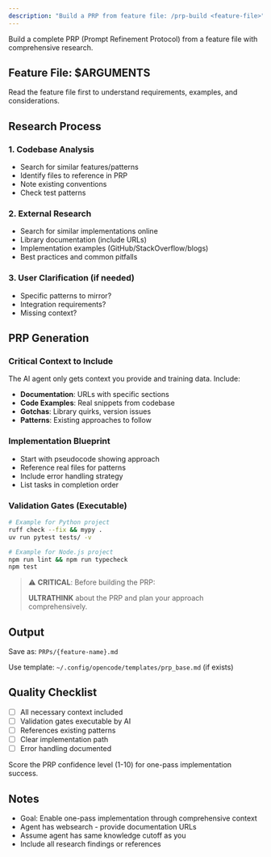 ```yaml
---
description: "Build a PRP from feature file: /prp-build <feature-file>"
---
```


Build a complete PRP (Prompt Refinement Protocol) from a feature file with comprehensive research.

## Feature File: $ARGUMENTS

Read the feature file first to understand requirements, examples, and considerations.

## Research Process

### 1. Codebase Analysis
- Search for similar features/patterns
- Identify files to reference in PRP
- Note existing conventions
- Check test patterns

### 2. External Research
- Search for similar implementations online
- Library documentation (include URLs)
- Implementation examples (GitHub/StackOverflow/blogs)
- Best practices and common pitfalls

### 3. User Clarification (if needed)
- Specific patterns to mirror?
- Integration requirements?
- Missing context?

## PRP Generation

### Critical Context to Include
The AI agent only gets context you provide and training data. Include:
- **Documentation**: URLs with specific sections
- **Code Examples**: Real snippets from codebase
- **Gotchas**: Library quirks, version issues
- **Patterns**: Existing approaches to follow

### Implementation Blueprint
- Start with pseudocode showing approach
- Reference real files for patterns
- Include error handling strategy
- List tasks in completion order

### Validation Gates (Executable)
```bash
# Example for Python project
ruff check --fix && mypy .
uv run pytest tests/ -v

# Example for Node.js project
npm run lint && npm run typecheck
npm test
```

> ⚠️ **CRITICAL**: Before building the PRP:
>
> **ULTRATHINK** about the PRP and plan your approach comprehensively.

## Output
Save as: `PRPs/{feature-name}.md`

Use template: `~/.config/opencode/templates/prp_base.md` (if exists)

## Quality Checklist
- [ ] All necessary context included
- [ ] Validation gates executable by AI
- [ ] References existing patterns
- [ ] Clear implementation path
- [ ] Error handling documented

Score the PRP confidence level (1-10) for one-pass implementation success.

## Notes
- Goal: Enable one-pass implementation through comprehensive context
- Agent has websearch - provide documentation URLs
- Assume agent has same knowledge cutoff as you
- Include all research findings or references

